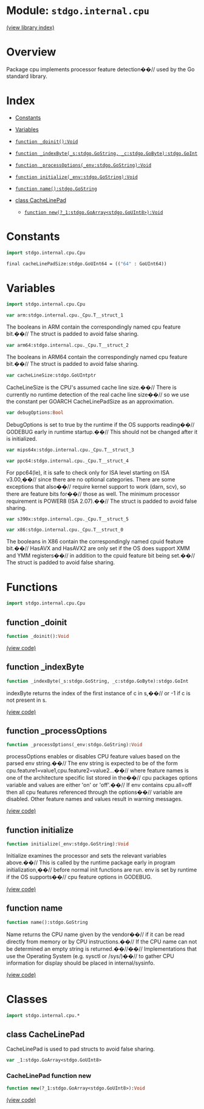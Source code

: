 # Module: `stdgo.internal.cpu`

[(view library index)](../../stdgo.md)


# Overview


Package cpu implements processor feature detection��// used by the Go standard library. 


# Index


- [Constants](<#constants>)

- [Variables](<#variables>)

- [`function _doinit():Void`](<#function-_doinit>)

- [`function _indexByte(_s:stdgo.GoString, _c:stdgo.GoByte):stdgo.GoInt`](<#function-_indexbyte>)

- [`function _processOptions(_env:stdgo.GoString):Void`](<#function-_processoptions>)

- [`function initialize(_env:stdgo.GoString):Void`](<#function-initialize>)

- [`function name():stdgo.GoString`](<#function-name>)

- [class CacheLinePad](<#class-cachelinepad>)

  - [`function new(?_1:stdgo.GoArray<stdgo.GoUInt8>):Void`](<#cachelinepad-function-new>)

# Constants


```haxe
import stdgo.internal.cpu.Cpu
```


```haxe
final cacheLinePadSize:stdgo.GoUInt64 = (("64" : GoUInt64))
```


# Variables


```haxe
import stdgo.internal.cpu.Cpu
```


```haxe
var arm:stdgo.internal.cpu._Cpu.T__struct_1
```


The booleans in ARM contain the correspondingly named cpu feature bit.��// The struct is padded to avoid false sharing. 


```haxe
var arm64:stdgo.internal.cpu._Cpu.T__struct_2
```


The booleans in ARM64 contain the correspondingly named cpu feature bit.��// The struct is padded to avoid false sharing. 


```haxe
var cacheLineSize:stdgo.GoUIntptr
```


CacheLineSize is the CPU's assumed cache line size.��// There is currently no runtime detection of the real cache line size��// so we use the constant per GOARCH CacheLinePadSize as an approximation. 


```haxe
var debugOptions:Bool
```


DebugOptions is set to true by the runtime if the OS supports reading��// GODEBUG early in runtime startup.��// This should not be changed after it is initialized. 


```haxe
var mips64x:stdgo.internal.cpu._Cpu.T__struct_3
```


```haxe
var ppc64:stdgo.internal.cpu._Cpu.T__struct_4
```


For ppc64\(le\), it is safe to check only for ISA level starting on ISA v3.00,��// since there are no optional categories. There are some exceptions that also��// require kernel support to work \(darn, scv\), so there are feature bits for��// those as well. The minimum processor requirement is POWER8 \(ISA 2.07\).��// The struct is padded to avoid false sharing. 


```haxe
var s390x:stdgo.internal.cpu._Cpu.T__struct_5
```


```haxe
var x86:stdgo.internal.cpu._Cpu.T__struct_0
```


The booleans in X86 contain the correspondingly named cpuid feature bit.��// HasAVX and HasAVX2 are only set if the OS does support XMM and YMM registers��// in addition to the cpuid feature bit being set.��// The struct is padded to avoid false sharing. 


# Functions


```haxe
import stdgo.internal.cpu.Cpu
```


## function \_doinit


```haxe
function _doinit():Void
```


 


[\(view code\)](<./Cpu.hx#L704>)


## function \_indexByte


```haxe
function _indexByte(_s:stdgo.GoString, _c:stdgo.GoByte):stdgo.GoInt
```


indexByte returns the index of the first instance of c in s,��// or \-1 if c is not present in s. 


[\(view code\)](<./Cpu.hx#L680>)


## function \_processOptions


```haxe
function _processOptions(_env:stdgo.GoString):Void
```


processOptions enables or disables CPU feature values based on the parsed env string.��// The env string is expected to be of the form cpu.feature1=value1,cpu.feature2=value2...��// where feature names is one of the architecture specific list stored in the��// cpu packages options variable and values are either 'on' or 'off'.��// If env contains cpu.all=off then all cpu features referenced through the options��// variable are disabled. Other feature names and values result in warning messages. 


[\(view code\)](<./Cpu.hx#L606>)


## function initialize


```haxe
function initialize(_env:stdgo.GoString):Void
```


Initialize examines the processor and sets the relevant variables above.��// This is called by the runtime package early in program initialization,��// before normal init functions are run. env is set by runtime if the OS supports��// cpu feature options in GODEBUG. 


[\(view code\)](<./Cpu.hx#L593>)


## function name


```haxe
function name():stdgo.GoString
```


Name returns the CPU name given by the vendor��// if it can be read directly from memory or by CPU instructions.��// If the CPU name can not be determined an empty string is returned.��//��// Implementations that use the Operating System \(e.g. sysctl or /sys/\)��// to gather CPU information for display should be placed in internal/sysinfo. 


[\(view code\)](<./Cpu.hx#L700>)


# Classes


```haxe
import stdgo.internal.cpu.*
```


## class CacheLinePad


CacheLinePad is used to pad structs to avoid false sharing. 


```haxe
var _1:stdgo.GoArray<stdgo.GoUInt8>
```


### CacheLinePad function new


```haxe
function new(?_1:stdgo.GoArray<stdgo.GoUInt8>):Void
```


 


[\(view code\)](<./Cpu.hx#L138>)


